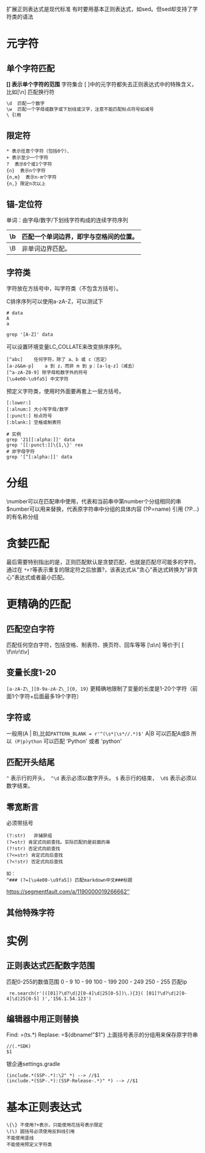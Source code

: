 扩展正则表达式是现代标准
有时要用基本正则表达式，如sed。但sed却支持了字符类的语法
# 元字符
## 单个字符匹配
**[] 表示单个字符的范围**
字符集合 [ ]中的元字符都失去正则表达式中的特殊含义， 比如[\n] 匹配换行符
```python
\d  匹配一个数字
\w  匹配一个字母或数字或下划线或汉字，注意不能匹配标点符号如减号
\ 引用
```
## 限定符
```shell
* 表示任意个字符（包括0个）、
+ 表示至少一个字符
?  表示0个或1个字符
{n}  表示n个字符
{n,m}  表示n-m个字符
{n,} 限定n次以上
```
## 锚-定位符

单词：由字母/数字/下划线字符构成的连续字符序列

| \b   | 匹配一个单词边界，即字与空格间的位置。 |
| ---- | -------------------------------------- |
| \B   | 非单词边界匹配。                       |


## 字符类

字符放在方括号中，叫字符类（不包含方括号）。

C排序序列可以使用a-zA-Z，可以测试下

```shell
# data
A
a

grep '[A-Z]' data 
```

可以设置环境变量LC_COLLATE来改变排序序列。



```shell
[^abc]    任何字符，除了 a、b 或 c（否定）
[a-z&&m-p]    a 到 z，而非 m 到 p：[a-lq-z]（减去）
[^a-zA-Z0-9] 除字母和数字外的符号
[\u4e00-\u9fa5] 中文字符
```



预定义字符类，使用时外面要再套上一层方括号。

```shell
[:lower:]
[:alnum:] 大小写字母/数字
[:punct:] 标点符号
[:blank:] 空格或制表符

# 实例
grep '21[[:alpha:]]' data
grep '[[:punct:]]\{1,\}' rex
# 非字母字符
grep '[^[:alpha:]]' data
```
# 分组
\number可以在匹配串中使用，代表和当前串中第number个分组相同的串
$number可以用来替换，代表原字符串中分组的具体内容
(?P=name) 引用 (?P<name>...)的有名称分组
# 贪婪匹配
最后需要特别指出的是，正则匹配默认是贪婪匹配，也就是匹配尽可能多的字符。
通过在 ```*+?```等表示重复的限定符之后放置?，该表达式从"贪心"表达式转换为"非贪心"表达式或者最小匹配。
# 更精确的匹配
## 匹配空白字符
匹配任何空白字符，包括空格、制表符、换页符、回车等等
[\s\n] 等价于[ [ \f\n\r\t\v]
## 变量长度1-20
`[a-zA-Z\_][0-9a-zA-Z\_]{0, 19}` 更精确地限制了变量的长度是1-20个字符（前面1个字符+后面最多19个字符）
## 字符或
一般用(A | B),比如`PATTERN_BLANK = r'^(\s*|\s*//.*)$'`
A|B 可以匹配A或B
所以` (P|p)ython` 可以匹配 'Python' 或者 'python'
## 匹配开头结尾
`^` 表示行的开头，` ^\d` 表示必须以数字开头。
`$` 表示行的结束，` \d$` 表示必须以数字结束。
## 零宽断言

必须带括号

```shell
(?:str)   非捕获组
(?=str) 肯定式向前查找。实际匹配的是前面的串
(?!str) 否定式向前查找
(?<=str) 肯定式向后查找
(?<!str) 否定式向后查找

如：
^### (?=[\u4e00-\u9fa5]) 匹配markdown中文###标题
```
https://segmentfault.com/a/1190000019266662‘’
## 其他特殊字符
# 实例
## 正则表达式匹配数字范围
匹配0-255的数值范围
0 - 9
10 - 99
100 - 199
200 - 249
250 - 255
匹配ip
```
 re.search(r'(([01]?\d?\d|2[0-4]\d|25[0-5])\.){3}( [01]?\d?\d|2[0-4]\d|25[0-5] )','156.1.54.123')
```
## 编辑器中用正则替换
Find: =(ts.*)
Replase: =${dbname!"$1"}
上面括号表示的分组用来保存原字符串
```shell
//(.*SDK)
$1
```
银企通settings.gradle
```shell
(include.*(SSP-.*):\2" *) --> //$1
(include.*(SSP-.*):(SSP-Release-.*)" *) --> //$1
```
# 基本正则表达式
```shell
\{\} 不使用?+表示，只能使用花括号表示限定
\(\) 圆括号必须使用反斜线引用
不能使用竖线
不能使用预定义字符类
```
